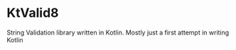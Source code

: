 # KtValid8
String Validation library written in Kotlin. Mostly just a first attempt in writing Kotlin
